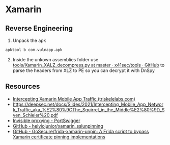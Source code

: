# Xamarin

## Reverse Engineering
1. Unpack the apk
```bash
apktool b com.vulnapp.apk
```
2. Inside the unkown assemblies folder use [tools/Xamarin_XALZ_decompress.py at master · x41sec/tools · GitHub](https://github.com/x41sec/tools/blob/master/Mobile/Xamarin/Xamarin_XALZ_decompress.py) to parse the headers from XLZ to PE so you can decrypt it with DnSpy

## Resources
- [Intercepting Xamarin Mobile App Traffic (triskelelabs.com)](https://www.triskelelabs.com/blog/intercepting-xamarin-mobile-app-traffic-2)
- https://deepsec.net/docs/Slides/2021/Intercepting_Mobile_App_Network_Traffic_aka_%E2%80%9CThe_Squirrel_in_the_Middle%E2%80%9D_Sven_Schleier%20.pdf
- [Invisible proxying - PortSwigger](https://portswigger.net/burp/documentation/desktop/tools/proxy/invisible)
- [GitHub - helviojunior/xamarin_sslunpinning](https://github.com/helviojunior/xamarin_sslunpinning)
- [GitHub - GoSecure/frida-xamarin-unpin: A Frida script to bypass Xamarin certificate pinning implementations](https://github.com/GoSecure/frida-xamarin-unpin)